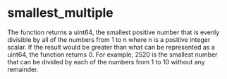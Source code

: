 # smallest_multiple
The function returns a uint64, the smallest positive number that is evenly divisible by all of the numbers from 1 to n where n is a positive integer scalar. If the result would be greater than what can be represented as a uint64, the function returns 0. For example, 2520 is the smallest number that can be divided by each of the numbers from 1 to 10 without any remainder.
